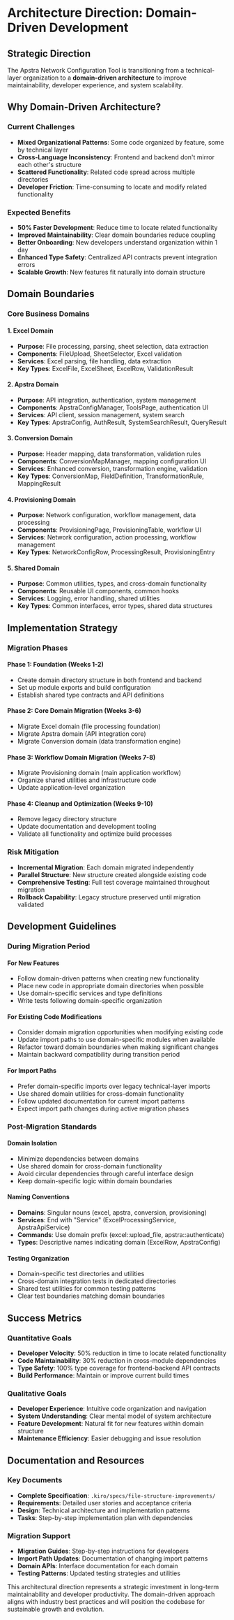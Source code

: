 # Architecture Direction: Domain-Driven Development

## Strategic Direction

The Apstra Network Configuration Tool is transitioning from a technical-layer organization to a **domain-driven architecture** to improve maintainability, developer experience, and system scalability.

## Why Domain-Driven Architecture?

### Current Challenges
- **Mixed Organizational Patterns**: Some code organized by feature, some by technical layer
- **Cross-Language Inconsistency**: Frontend and backend don't mirror each other's structure
- **Scattered Functionality**: Related code spread across multiple directories
- **Developer Friction**: Time-consuming to locate and modify related functionality

### Expected Benefits
- **50% Faster Development**: Reduce time to locate related functionality
- **Improved Maintainability**: Clear domain boundaries reduce coupling
- **Better Onboarding**: New developers understand organization within 1 day
- **Enhanced Type Safety**: Centralized API contracts prevent integration errors
- **Scalable Growth**: New features fit naturally into domain structure

## Domain Boundaries

### Core Business Domains

#### 1. Excel Domain
- **Purpose**: File processing, parsing, sheet selection, data extraction
- **Components**: FileUpload, SheetSelector, Excel validation
- **Services**: Excel parsing, file handling, data extraction
- **Key Types**: ExcelFile, ExcelSheet, ExcelRow, ValidationResult

#### 2. Apstra Domain  
- **Purpose**: API integration, authentication, system management
- **Components**: ApstraConfigManager, ToolsPage, authentication UI
- **Services**: API client, session management, system search
- **Key Types**: ApstraConfig, AuthResult, SystemSearchResult, QueryResult

#### 3. Conversion Domain
- **Purpose**: Header mapping, data transformation, validation rules
- **Components**: ConversionMapManager, mapping configuration UI
- **Services**: Enhanced conversion, transformation engine, validation
- **Key Types**: ConversionMap, FieldDefinition, TransformationRule, MappingResult

#### 4. Provisioning Domain
- **Purpose**: Network configuration, workflow management, data processing
- **Components**: ProvisioningPage, ProvisioningTable, workflow UI
- **Services**: Network configuration, action processing, workflow management
- **Key Types**: NetworkConfigRow, ProcessingResult, ProvisioningEntry

#### 5. Shared Domain
- **Purpose**: Common utilities, types, and cross-domain functionality
- **Components**: Reusable UI components, common hooks
- **Services**: Logging, error handling, shared utilities
- **Key Types**: Common interfaces, error types, shared data structures

## Implementation Strategy

### Migration Phases

#### Phase 1: Foundation (Weeks 1-2)
- Create domain directory structure in both frontend and backend
- Set up module exports and build configuration
- Establish shared type contracts and API definitions

#### Phase 2: Core Domain Migration (Weeks 3-6)
- Migrate Excel domain (file processing foundation)
- Migrate Apstra domain (API integration core)
- Migrate Conversion domain (data transformation engine)

#### Phase 3: Workflow Domain Migration (Weeks 7-8)
- Migrate Provisioning domain (main application workflow)
- Organize shared utilities and infrastructure code
- Update application-level organization

#### Phase 4: Cleanup and Optimization (Weeks 9-10)
- Remove legacy directory structure
- Update documentation and development tooling
- Validate all functionality and optimize build processes

### Risk Mitigation
- **Incremental Migration**: Each domain migrated independently
- **Parallel Structure**: New structure created alongside existing code
- **Comprehensive Testing**: Full test coverage maintained throughout migration
- **Rollback Capability**: Legacy structure preserved until migration validated

## Development Guidelines

### During Migration Period

#### For New Features
- Follow domain-driven patterns when creating new functionality
- Place new code in appropriate domain directories when possible
- Use domain-specific services and type definitions
- Write tests following domain-specific organization

#### For Existing Code Modifications
- Consider domain migration opportunities when modifying existing code
- Update import paths to use domain-specific modules when available
- Refactor toward domain boundaries when making significant changes
- Maintain backward compatibility during transition period

#### For Import Paths
- Prefer domain-specific imports over legacy technical-layer imports
- Use shared domain utilities for cross-domain functionality
- Follow updated documentation for current import patterns
- Expect import path changes during active migration phases

### Post-Migration Standards

#### Domain Isolation
- Minimize dependencies between domains
- Use shared domain for cross-domain functionality
- Avoid circular dependencies through careful interface design
- Keep domain-specific logic within domain boundaries

#### Naming Conventions
- **Domains**: Singular nouns (excel, apstra, conversion, provisioning)
- **Services**: End with "Service" (ExcelProcessingService, ApstraApiService)
- **Commands**: Use domain prefix (excel::upload_file, apstra::authenticate)
- **Types**: Descriptive names indicating domain (ExcelRow, ApstraConfig)

#### Testing Organization
- Domain-specific test directories and utilities
- Cross-domain integration tests in dedicated directories
- Shared test utilities for common testing patterns
- Clear test boundaries matching domain boundaries

## Success Metrics

### Quantitative Goals
- **Developer Velocity**: 50% reduction in time to locate related functionality
- **Code Maintainability**: 30% reduction in cross-module dependencies
- **Type Safety**: 100% type coverage for frontend-backend API contracts
- **Build Performance**: Maintain or improve current build times

### Qualitative Goals
- **Developer Experience**: Intuitive code organization and navigation
- **System Understanding**: Clear mental model of system architecture
- **Feature Development**: Natural fit for new features within domain structure
- **Maintenance Efficiency**: Easier debugging and issue resolution

## Documentation and Resources

### Key Documents
- **Complete Specification**: `.kiro/specs/file-structure-improvements/`
- **Requirements**: Detailed user stories and acceptance criteria
- **Design**: Technical architecture and implementation patterns
- **Tasks**: Step-by-step implementation plan with dependencies

### Migration Support
- **Migration Guides**: Step-by-step instructions for developers
- **Import Path Updates**: Documentation of changing import patterns
- **Domain APIs**: Interface documentation for each domain
- **Testing Patterns**: Updated testing strategies and utilities

This architectural direction represents a strategic investment in long-term maintainability and developer productivity. The domain-driven approach aligns with industry best practices and will position the codebase for sustainable growth and evolution.